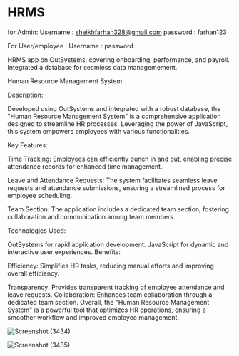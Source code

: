 # HRMS

for Admin: Username : sheikhfarhan328@gmail.com
           password  : farhan123


For User/employee : Username : 
                    password :



                    
HRMS app on OutSystems, covering onboarding, performance, and payroll. Integrated a database for seamless data managemement.

Human Resource Management System

Description:

Developed using OutSystems and integrated with a robust database, the "Human Resource Management System" is a comprehensive application designed to streamline HR processes. Leveraging the power of JavaScript, this system empowers employees with various functionalities.

Key Features:

Time Tracking: Employees can efficiently punch in and out, enabling precise attendance records for enhanced time management.

Leave and Attendance Requests: The system facilitates seamless leave requests and attendance submissions, ensuring a streamlined process for employee scheduling.

Team Section: The application includes a dedicated team section, fostering collaboration and communication among team members.

Technologies Used:

OutSystems for rapid application development.
JavaScript for dynamic and interactive user experiences.
Benefits:

Efficiency: Simplifies HR tasks, reducing manual efforts and improving overall efficiency.



Transparency: Provides transparent tracking of employee attendance and leave requests.
Collaboration: Enhances team collaboration through a dedicated team section.
Overall, the "Human Resource Management System" is a powerful tool that optimizes HR operations, ensuring a smoother workflow and improved employee management.

![Screenshot (3434)](https://github.com/farhan-sheikh29/HRMS/assets/109412888/cef3bd25-ab4f-4c3e-9636-5e8c70ecb9c5)

![Screenshot (3435)](https://github.com/farhan-sheikh29/HRMS/assets/109412888/b495666f-bb1f-409a-b8d4-1f1cce65044a)





